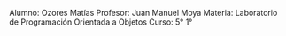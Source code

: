 Alumno: Ozores Matías 
Profesor: Juan Manuel Moya
Materia: Laboratorio de Programación Orientada a Objetos
Curso: 5° 1°
